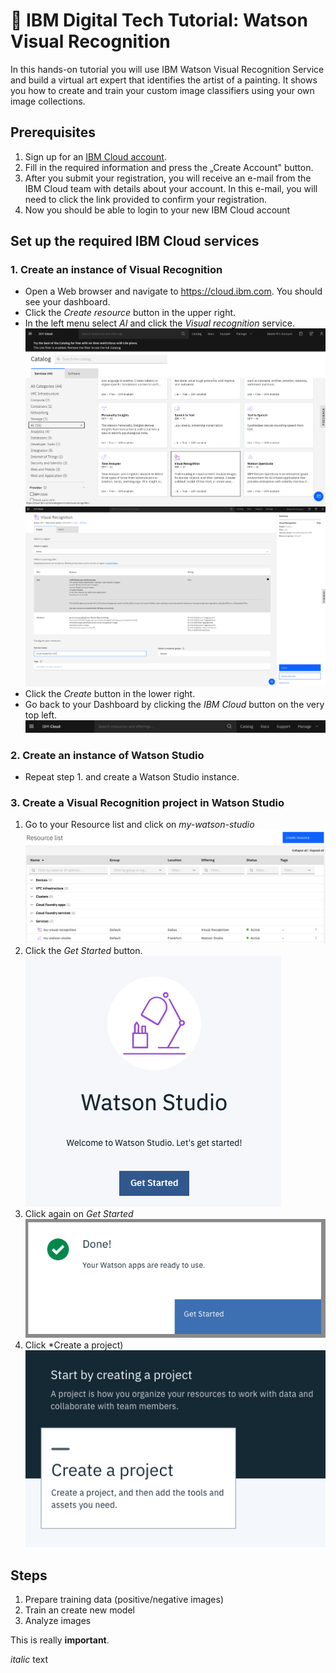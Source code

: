 # :sunrise: IBM Digital Tech Tutorial: Watson Visual Recognition
In this hands-on tutorial you will use IBM Watson Visual Recognition Service and build a virtual art expert that identifies the artist of a painting. It shows you how to create and train your custom image classifiers using your own image collections.

## Prerequisites
1. Sign up for an [IBM Cloud account](https://cloud.ibm.com/registration).
2. Fill in the required information and press the „Create Account" button.
3. After you submit your registration, you will receive an e-mail from the IBM Cloud team with details about your account. In this e-mail, you will need to click the link provided to confirm your registration.
4. Now you should be able to login to your new IBM Cloud account

## Set up the required IBM Cloud services

### 1. Create an instance of Visual Recognition
* Open a Web browser and navigate to https://cloud.ibm.com. You should see your dashboard.
* Click the *Create resource* button in the upper right.
* In the left menu select *AI* and click the *Visual recognition* service.
![](/screenshots/catalog-visual-recognition.png)
![](/screenshots/visual-recognition.png)
* Click the *Create* button in the lower right.
* Go back to your Dashboard by clicking the *IBM Cloud* button on the very top left.
![](/screenshots/ibm-cloud-button.png)


### 2. Create an instance of Watson Studio
* Repeat step 1. and create a Watson Studio instance.

### 3. Create a Visual Recognition project in Watson Studio

1. Go to your Resource list and click on *my-watson-studio*
![](/screenshots/resource-list.png)
2. Click the *Get Started* button.
![](/screenshots/watson-studio-getstarted.png)
3. Click again on *Get Started*
![](/screenshots/getstarted.png)
4. Click *Create a project)
![](/screenshots/createaproject.png)







## Steps
1. Prepare training data (positive/negative images)
2. Train an create new model
3. Analyze images


This is really **important**.

*italic* text






